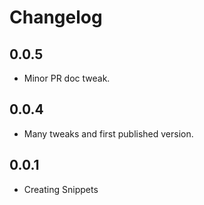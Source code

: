 # Changelog

## 0.0.5

- Minor PR doc tweak.

## 0.0.4

- Many tweaks and first published version.

## 0.0.1

- Creating Snippets
